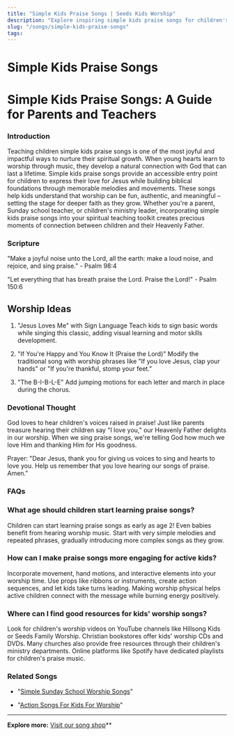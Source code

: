 ```yaml
---
title: "Simple Kids Praise Songs | Seeds Kids Worship"
description: "Explore inspiring simple kids praise songs for children's worship and faith development. Biblical music resources for families and ministry."
slug: "/songs/simple-kids-praise-songs"
tags:
---
```


# Simple Kids Praise Songs

# Simple Kids Praise Songs: A Guide for Parents and Teachers

### Introduction
Teaching children simple kids praise songs is one of the most joyful and impactful ways to nurture their spiritual growth. When young hearts learn to worship through music, they develop a natural connection with God that can last a lifetime. Simple kids praise songs provide an accessible entry point for children to express their love for Jesus while building biblical foundations through memorable melodies and movements. These songs help kids understand that worship can be fun, authentic, and meaningful – setting the stage for deeper faith as they grow. Whether you're a parent, Sunday school teacher, or children's ministry leader, incorporating simple kids praise songs into your spiritual teaching toolkit creates precious moments of connection between children and their Heavenly Father.

### Scripture
"Make a joyful noise unto the Lord, all the earth: make a loud noise, and rejoice, and sing praise." - Psalm 98:4

"Let everything that has breath praise the Lord. Praise the Lord!" - Psalm 150:6

## Worship Ideas
1. "Jesus Loves Me" with Sign Language
Teach kids to sign basic words while singing this classic, adding visual learning and motor skills development.

2. "If You're Happy and You Know It (Praise the Lord)"
Modify the traditional song with worship phrases like "If you love Jesus, clap your hands" or "If you're thankful, stomp your feet."

3. "The B-I-B-L-E"
Add jumping motions for each letter and march in place during the chorus.

### Devotional Thought
God loves to hear children's voices raised in praise! Just like parents treasure hearing their children say "I love you," our Heavenly Father delights in our worship. When we sing praise songs, we're telling God how much we love Him and thanking Him for His goodness.

Prayer: "Dear Jesus, thank you for giving us voices to sing and hearts to love you. Help us remember that you love hearing our songs of praise. Amen."

### FAQs

### What age should children start learning praise songs?
Children can start learning praise songs as early as age 2! Even babies benefit from hearing worship music. Start with very simple melodies and repeated phrases, gradually introducing more complex songs as they grow.

### How can I make praise songs more engaging for active kids?
Incorporate movement, hand motions, and interactive elements into your worship time. Use props like ribbons or instruments, create action sequences, and let kids take turns leading. Making worship physical helps active children connect with the message while burning energy positively.

### Where can I find good resources for kids' worship songs?
Look for children's worship videos on YouTube channels like Hillsong Kids or Seeds Family Worship. Christian bookstores offer kids' worship CDs and DVDs. Many churches also provide free resources through their children's ministry departments. Online platforms like Spotify have dedicated playlists for children's praise music.

### Related Songs

- "[Simple Sunday School Worship Songs](/songs/simple-sunday-school-worship-songs/)"

- "[Action Songs For Kids For Worship](/songs/action-songs-for-kids-for-worship/)"

---

**Explore more:** [Visit our song shop](https://seedskidsworship.com/shop)**

<!-- Schema Markup -->
<script type="application/ld+json">
{
  "@context": "https://schema.org",
  "@type": "MusicRecording",
  "name": "Simple Kids Praise Songs",
  "byArtist": {
    "@type": "MusicGroup",
    "name": "Seeds Kids Worship"
  },
  "isFamilyFriendly": true,
  "url": "https://seedskidsworship.com/songs/simple-kids-praise-songs/"
}
</script>